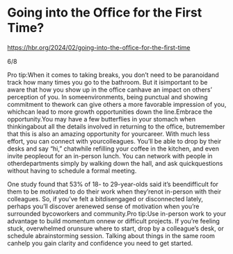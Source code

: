 # Going into the Ofﬁce for the First Time?

https://hbr.org/2024/02/going-into-the-ofﬁce-for-the-ﬁrst-time

6/8

Pro tip:When it comes to taking breaks, you don’t need to be paranoidand track how many times you go to the bathroom. But it isimportant to be aware that how you show up in the office canhave an impact on others’ perception of you. In someenvironments, being punctual and showing commitment to thework can give others a more favorable impression of you, whichcan lead to more growth opportunities down the line.Embrace the opportunity.You may have a few butterflies in your stomach when thinkingabout all the details involved in returning to the office, butremember that this is also an amazing opportunity for yourcareer. With much less effort, you can connect with yourcolleagues. You’ll be able to drop by their desks and say “hi,” chatwhile refilling your coffee in the kitchen, and even invite peopleout for an in-person lunch. You can network with people in otherdepartments simply by walking down the hall, and ask quickquestions without having to schedule a formal meeting.

One study found that 53% of 18- to 29-year-olds said it’s beendifficult for them to be motivated to do their work when they’renot in-person with their colleagues. So, if you’ve felt a bitdisengaged or disconnected lately, perhaps you’ll discover arenewed sense of motivation when you’re surrounded bycoworkers and community.Pro tip:Use in-person work to your advantage to build momentum onnew or difficult projects. If you’re feeling stuck, overwhelmed orunsure where to start, drop by a colleague’s desk, or schedule abrainstorming session. Talking about things in the same room canhelp you gain clarity and confidence you need to get started.